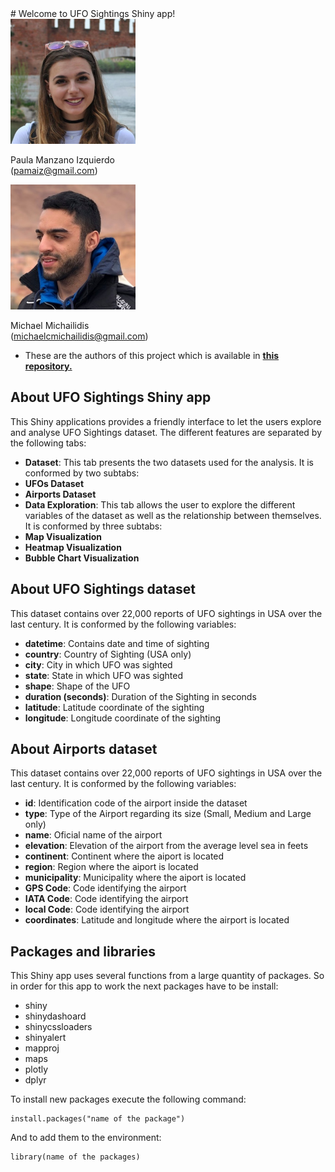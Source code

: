 <link href="styleMD.css" rel="stylesheet"></link>
# Welcome to UFO Sightings Shiny app! 

<div class="center-block row" >

<div class=col-sm-6>
<img class="img-circle" src="paula.jpeg" width="200" height = "200"/>
<p> Paula Manzano Izquierdo </br>(<a href = "mailto:pamaiz@gmail.com">pamaiz@gmail.com</a>)</p>
</div>
  <div>
  <img class="img-circle" src="michael.jpeg" width="200" height = "200"/> 
  <p> Michael Michailidis </br>(<a href="mailto:michaelcmichailidis@gmail.com">michaelcmichailidis@gmail.com</a>)</p>
  </div>
</div> 

* These are the authors of this project which is available in  [**this repository.**](https://github.com/michaelmci/InfoViz)

## About UFO Sightings Shiny app
This Shiny applications provides a friendly interface to let the users explore and analyse UFO Sightings dataset. The different features are separated by the following tabs:  

*  **Dataset**: This tab presents the two datasets used for the analysis. It is conformed by two subtabs:
  * **UFOs Dataset** 
  * **Airports Dataset**
*  **Data Exploration**: This tab allows the user to explore the different variables of the dataset as well as the relationship between themselves. It is conformed by three subtabs:
  * **Map Visualization**
  * **Heatmap Visualization**
  * **Bubble Chart Visualization**
 

## About UFO Sightings dataset
This dataset contains over 22,000 reports of UFO sightings in USA over the last century. It is conformed by the following variables:  

* **datetime**: Contains date and time of sighting 
*  **country**: Country of Sighting (USA only)
*  **city**: City in which UFO was sighted
*  **state**: State in which UFO was sighted
*  **shape**: Shape of the UFO
*  **duration (seconds)**: Duration of the Sighting in seconds
*  **latitude**: Latitude coordinate of the sighting
*  **longitude**: Longitude coordinate of the sighting

## About Airports dataset
This dataset contains over 22,000 reports of UFO sightings in USA over the last century. It is conformed by the following variables:  

* **id**: Identification code of the airport inside the dataset 
*  **type**: Type of the Airport regarding its size (Small, Medium and Large only)
*  **name**: Oficial name of the airport
*  **elevation**: Elevation of the airport from the average level sea in feets
*  **continent**: Continent where the aiport is located
*  **region**: Region where the aiport is located
*  **municipality**: Municipality where the aiport is located
*  **GPS Code**: Code identifying the airport
*  **IATA Code**: Code identifying the airport 
*  **local Code**: Code identifying the airport 
*  **coordinates**: Latitude and longitude where the airport is located 

## Packages and libraries
This Shiny app uses several functions from a large quantity of packages. So in order for this app to work the next packages have to be install:

* shiny
* shinydashoard
* shinycssloaders
* shinyalert
* mapproj
* maps
* plotly
* dplyr


To install new packages execute the following command:

```
install.packages("name of the package")
```

And to add them to the environment:  

```
library(name of the packages)
```  



